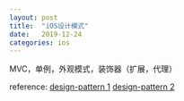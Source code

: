 ```yaml
---
layout: post
title:  "iOS设计模式"
date:   2019-12-24
categories: ios
---
```

MVC，单例，外观模式，装饰器（扩展，代理）

reference: 
[design-pattern 1](https://www.raywenderlich.com/477-design-patterns-on-ios-using-swift-part-1-2)
[design-pattern 2](https://www.raywenderlich.com/476-design-patterns-on-ios-using-swift-part-2-2)